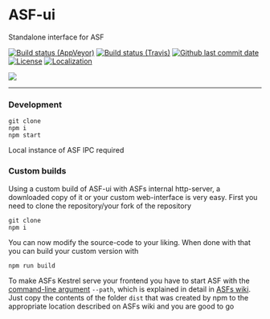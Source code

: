 # ASF-ui

Standalone interface for ASF

[![Build status (AppVeyor)](https://img.shields.io/appveyor/ci/JustArchi/ASF-ui/master.svg?label=AppVeyor&maxAge=600)](https://ci.appveyor.com/project/JustArchi/ASF-ui)
[![Build status (Travis)](https://img.shields.io/travis/com/JustArchiNET/ASF-ui/master.svg?label=Travis&maxAge=600)](https://travis-ci.com/JustArchiNET/ASF-ui)
[![Github last commit date](https://img.shields.io/github/last-commit/JustArchiNET/ASF-ui.svg?label=Updated&maxAge=600)](https://github.com/JustArchiNET/ASF-ui/commits)
[![License](https://img.shields.io/github/license/JustArchiNET/ASF-ui.svg?label=License&maxAge=2592000)](https://github.com/JustArchiNET/ASF-ui/blob/master/LICENSE-2.0.txt)
[![Localization](https://d322cqt584bo4o.cloudfront.net/archisteamfarm/localized.svg)](https://crowdin.com/project/archisteamfarm)

<img src="https://raw.githubusercontent.com/JustArchiNET/ASF-ui/master/.github/preview.png">

***

### Development

```
git clone
npm i
npm start
```

Local instance of ASF IPC required

### Custom builds

Using a custom build of ASF-ui with ASFs internal http-server, a downloaded copy of it or your custom web-interface is very easy. First you need to clone the repository/your fork of the repository

```
git clone
npm i
```

You can now modify the source-code to your liking. When done with that you can build your custom version with 

```
npm run build
```

To make ASFs Kestrel serve your frontend you have to start ASF with the [command-line argument](https://github.com/JustArchiNET/ArchiSteamFarm/wiki/Command-line-arguments) `--path`, which is explained in detail in [ASFs wiki](https://github.com/JustArchiNET/ArchiSteamFarm/wiki). Just copy the contents of the folder `dist` that was created by npm to the appropriate location described on ASFs wiki and you are good to go
